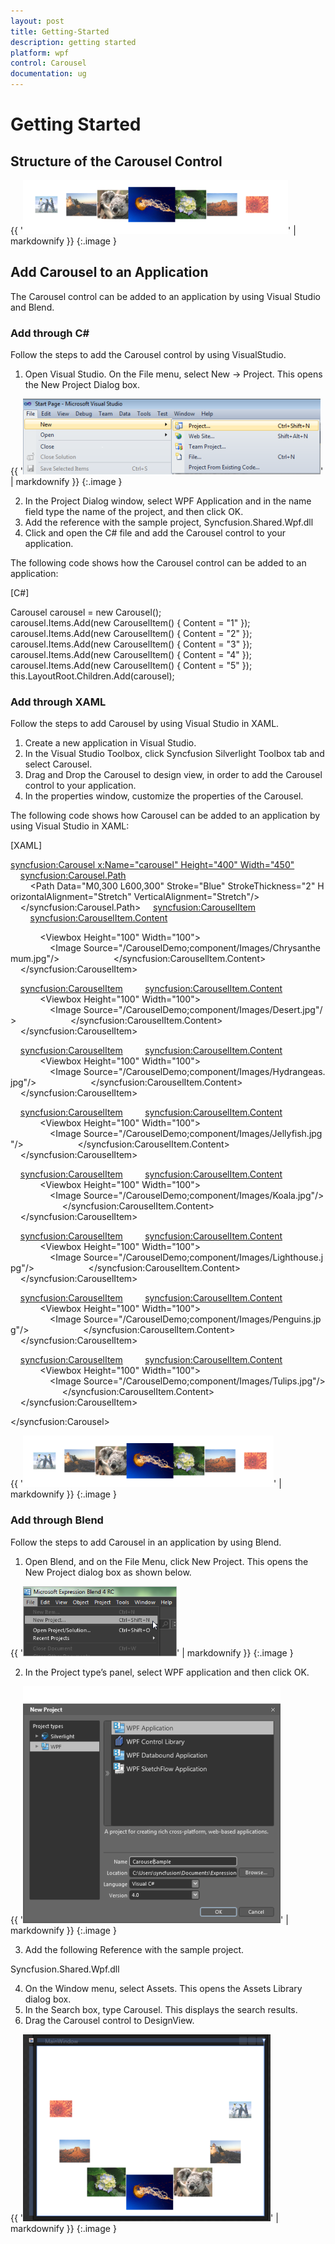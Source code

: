 ```yaml
---
layout: post
title: Getting-Started
description: getting started
platform: wpf
control: Carousel
documentation: ug
---
```


# Getting Started

## Structure of the Carousel Control

{{ '![](Getting-Started_images/Getting-Started_img1.png)' | markdownify }}
{:.image }


## Add Carousel to an Application

The Carousel control can be added to an application by using Visual Studio and Blend.

### Add through C#

Follow the steps to add the Carousel control by using VisualStudio.

1. Open Visual Studio. On the File menu, select New -> Project. This opens the New Project Dialog box.

{{ '![C:/Documents and Settings/labuser/My Documents/WPF Tools correct Image.png](Getting-Started_images/Getting-Started_img2.png)' | markdownify }}
{:.image }


2. In the Project Dialog window, select WPF Application and in the name field type the name of the project, and then click OK.
3. Add the reference with the sample project, Syncfusion.Shared.Wpf.dll
4. Click and open the C# file and add the Carousel control to your application.

The following code shows how the Carousel control can be added to an application:

[C#]



Carousel carousel = new Carousel();
carousel.Items.Add(new CarouselItem() { Content = "1" });
carousel.Items.Add(new CarouselItem() { Content = "2" });
carousel.Items.Add(new CarouselItem() { Content = "3" });
carousel.Items.Add(new CarouselItem() { Content = "4" });
carousel.Items.Add(new CarouselItem() { Content = "5" });
this.LayoutRoot.Children.Add(carousel);



### Add through XAML

Follow the steps to add Carousel by using Visual Studio in XAML.

1. Create a new application in Visual Studio.
2. In the Visual Studio Toolbox, click Syncfusion Silverlight Toolbox tab and select Carousel.
3. Drag and Drop the Carousel to design view, in order to add the Carousel control to your application.
4. In the properties window, customize the properties of the Carousel.



The following code shows how Carousel can be added to an application by using Visual Studio in XAML:

[XAML]



<syncfusion:Carousel x:Name="carousel" Height="400" Width="450">
    <syncfusion:Carousel.Path>
        <Path Data="M0,300 L600,300" Stroke="Blue" StrokeThickness="2" HorizontalAlignment="Stretch" VerticalAlignment="Stretch"/>
    </syncfusion:Carousel.Path>
    <syncfusion:CarouselItem>
        <syncfusion:CarouselItem.Content>

            <Viewbox Height="100" Width="100">
                <Image Source="/CarouselDemo;component/Images/Chrysanthemum.jpg"/>
            </Viewbox>
        </syncfusion:CarouselItem.Content>
    </syncfusion:CarouselItem>

    <syncfusion:CarouselItem>
        <syncfusion:CarouselItem.Content>
            <Viewbox Height="100" Width="100">
                <Image Source="/CarouselDemo;component/Images/Desert.jpg"/>
            </Viewbox>
        </syncfusion:CarouselItem.Content>
    </syncfusion:CarouselItem>

    <syncfusion:CarouselItem>
        <syncfusion:CarouselItem.Content>
            <Viewbox Height="100" Width="100">
                <Image Source="/CarouselDemo;component/Images/Hydrangeas.jpg"/>
            </Viewbox>
        </syncfusion:CarouselItem.Content>
    </syncfusion:CarouselItem>

    <syncfusion:CarouselItem>
        <syncfusion:CarouselItem.Content>
            <Viewbox Height="100" Width="100">
                <Image Source="/CarouselDemo;component/Images/Jellyfish.jpg"/>
            </Viewbox>
        </syncfusion:CarouselItem.Content>
    </syncfusion:CarouselItem>

    <syncfusion:CarouselItem>
        <syncfusion:CarouselItem.Content>
            <Viewbox Height="100" Width="100">
                <Image Source="/CarouselDemo;component/Images/Koala.jpg"/>
            </Viewbox>
        </syncfusion:CarouselItem.Content>
    </syncfusion:CarouselItem>

    <syncfusion:CarouselItem>
        <syncfusion:CarouselItem.Content>
            <Viewbox Height="100" Width="100">
                <Image Source="/CarouselDemo;component/Images/Lighthouse.jpg"/>
            </Viewbox>
        </syncfusion:CarouselItem.Content>
    </syncfusion:CarouselItem>

    <syncfusion:CarouselItem>
        <syncfusion:CarouselItem.Content>
            <Viewbox Height="100" Width="100">
                <Image Source="/CarouselDemo;component/Images/Penguins.jpg"/>
            </Viewbox>
        </syncfusion:CarouselItem.Content>
    </syncfusion:CarouselItem>

    <syncfusion:CarouselItem>
        <syncfusion:CarouselItem.Content>
            <Viewbox Height="100" Width="100">
                <Image Source="/CarouselDemo;component/Images/Tulips.jpg"/>
            </Viewbox>
        </syncfusion:CarouselItem.Content>
    </syncfusion:CarouselItem>

</syncfusion:Carousel>





{{ '![](Getting-Started_images/Getting-Started_img3.png)' | markdownify }}
{:.image }


### Add through Blend

Follow the steps to add Carousel in an application by using Blend.

1. Open Blend, and on the File Menu, click New Project. This opens the New Project dialog box as shown below.



{{ '![](Getting-Started_images/Getting-Started_img4.png)' | markdownify }}
{:.image }




2. In the Project type’s panel, select WPF application and then click OK.



{{ '![](Getting-Started_images/Getting-Started_img5.png)' | markdownify }}
{:.image }


3. Add the following Reference with the sample project.

Syncfusion.Shared.Wpf.dll

4. On the Window menu, select Assets. This opens the Assets Library dialog box.
5. In the Search box, type Carousel. This displays the search results.
6. Drag the Carousel control to DesignView.







{{ '![](Getting-Started_images/Getting-Started_img6.png)' | markdownify }}
{:.image }


